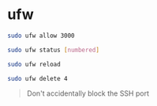 # ufw

```sh
sudo ufw allow 3000
```

```sh
sudo ufw status [numbered]
```

```sh
sudo ufw reload
```

```sh
sudo ufw delete 4
```

>   Don't accidentally block the SSH port

